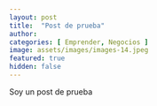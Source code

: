 ```yaml
---
layout: post
title:  "Post de prueba"
author: 
categories: [ Emprender, Negocios ]
image: assets/images/images-14.jpeg
featured: true
hidden: false
---
```


Soy un post de prueba
